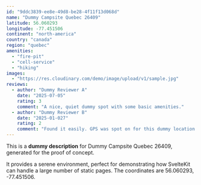 ```yaml
---
id: "9ddc3839-ee8e-49d8-be28-4f11f13d068d"
name: "Dummy Campsite Quebec 26409"
latitude: 56.060293
longitude: -77.451506
continent: "north-america"
country: "canada"
region: "quebec"
amenities:
  - "fire-pit"
  - "cell-service"
  - "hiking"
images:
  - "https://res.cloudinary.com/demo/image/upload/v1/sample.jpg"
reviews:
  - author: "Dummy Reviewer A"
    date: "2025-07-05"
    rating: 3
    comment: "A nice, quiet dummy spot with some basic amenities."
  - author: "Dummy Reviewer B"
    date: "2025-01-027"
    rating: 2
    comment: "Found it easily. GPS was spot on for this dummy location."
---
```


This is a **dummy description** for Dummy Campsite Quebec 26409, generated for the proof of concept.

It provides a serene environment, perfect for demonstrating how SvelteKit can handle a large number of static pages. The coordinates are 56.060293, -77.451506.
